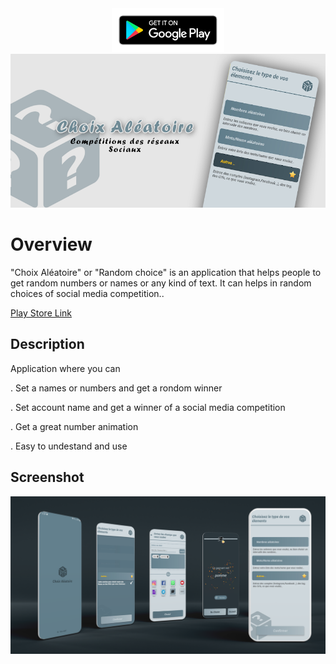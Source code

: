 <center>
<a href="https://play.google.com/store/apps/details?id=com.tahadeta.randomchoicegenerator"><img src="/play_store_icon.png" width="180" height="70"/></a>
</center>
<img src="/cover.png"/>

# Overview

"Choix Aléatoire" or "Random choice" is an application that helps people to get random numbers or names or any kind of text.
It can helps in random choices of social media competition..

[Play Store Link](https://play.google.com/store/apps/details?id=com.tahadeta.randomchoicegenerator)

## Description

Application where you can 

. Set a names or numbers and get a rondom winner

. Set account name and get a winner of a social media competition

. Get a great number animation

. Easy to undestand and use

## Screenshot

<img src="/choix.png"/>
